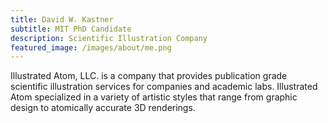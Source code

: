 ```yaml
---
title: David W. Kastner
subtitle: MIT PhD Candidate
description: Scientific Illustration Company
featured_image: /images/about/me.png
---
```


Illustrated Atom, LLC. is a company that provides publication grade scientific illustration services for companies and academic labs. Illustrated Atom specialized in a variety of artistic styles that range from graphic design to atomically accurate 3D renderings.
